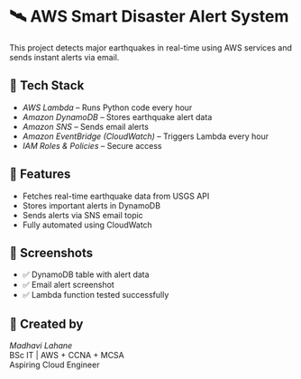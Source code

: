 # 🛰 AWS Smart Disaster Alert System

This project detects major earthquakes in real-time using AWS services and sends instant alerts via email.

## 🚀 Tech Stack

- *AWS Lambda* – Runs Python code every hour
- *Amazon DynamoDB* – Stores earthquake alert data
- *Amazon SNS* – Sends email alerts
- *Amazon EventBridge (CloudWatch)* – Triggers Lambda every hour
- *IAM Roles & Policies* – Secure access

## 📌 Features

- Fetches real-time earthquake data from USGS API
- Stores important alerts in DynamoDB
- Sends alerts via SNS email topic
- Fully automated using CloudWatch

## 📸 Screenshots

- ✅ DynamoDB table with alert data  
- ✅ Email alert screenshot  
- ✅ Lambda function tested successfully

## 📄 Created by

*Madhavi Lahane*  
BSc IT | AWS + CCNA + MCSA  
Aspiring Cloud Engineer
